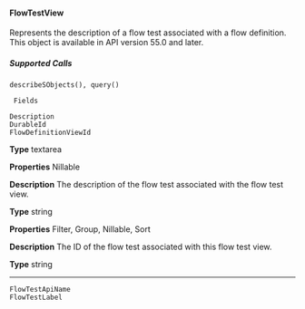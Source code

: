 #### FlowTestView

Represents the description of a flow test associated with a flow definition. This object is available in API version 55.0 and later.

##### Supported Calls
```
describeSObjects(), query()

 Fields

```
```
Description
DurableId
FlowDefinitionViewId

```

**Type**
textarea

**Properties**
Nillable

**Description**
The description of the flow test associated with the flow test view.

**Type**
string

**Properties**
Filter, Group, Nillable, Sort

**Description**
The ID of the flow test associated with this flow test view.

**Type**
string


-----

```
FlowTestApiName
FlowTestLabel
